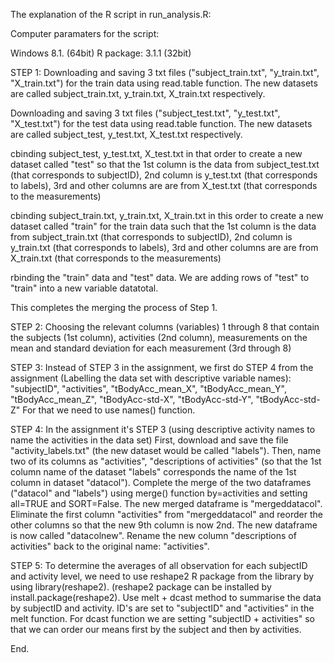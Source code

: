 The explanation of the R script in run_analysis.R: 

Computer paramaters for the script: 

Windows 8.1. (64bit) 
R package: 3.1.1 (32bit) 

STEP 1: 
Downloading and saving 3 txt files ("subject_train.txt", "y_train.txt", "X_train.txt") for the train data using read.table function. 
The new datasets are called subject_train.txt, y_train.txt, X_train.txt respectively. 

Downloading and saving 3 txt files ("subject_test.txt", "y_test.txt", "X_test.txt") for the test data using read.table function.
The new datasets are called subject_test, y_test.txt, X_test.txt respectively.

cbinding subject_test, y_test.txt, X_test.txt in that order to create a new dataset called "test" so that the 1st column is the data 
from subject_test.txt (that corresponds to subjectID), 2nd column is y_test.txt (that corresponds to labels), 3rd and other columns 
are are from X_test.txt (that corresponds to the measurements) 

cbinding subject_train.txt, y_train.txt, X_train.txt in this order to create a new dataset called "train" for the train data such that 
the 1st column is the data from subject_train.txt (that corresponds to subjectID), 2nd column is y_train.txt (that corresponds to labels), 
3rd and other columns are are from X_train.txt (that corresponds to the measurements) 

rbinding the "train" data and "test" data. We are adding rows of "test" to "train" into a new variable datatotal. 

This completes the merging the process of Step 1.  

STEP 2: 
Choosing the relevant columns (variables) 1 through 8 that contain the subjects (1st column), activities (2nd column), measurements on the mean 
and standard deviation for each measurement (3rd through 8)

STEP 3: 
Instead of STEP 3 in the assignment, we first do STEP 4 from the assignment (Labelling the data set with descriptive variable names):
"subjectID", "activities", "tBodyAcc_mean_X", "tBodyAcc_mean_Y", "tBodyAcc_mean_Z", "tBodyAcc-std-X", "tBodyAcc-std-Y", "tBodyAcc-std-Z"
For that we need to use names() function. 

STEP 4: 
In the assignment it's STEP 3 (using descriptive activity names to name the activities in the data set)
First, download and save the file "activity_labels.txt" (the new dataset would be called "labels").
Then, name two of its columns as "activities", "descriptions of activities" (so that the 1st column name of the dataset "labels"
corresponds the name of the 1st column in dataset "datacol").
Complete the merge of the two dataframes ("datacol" and "labels") using merge() function by=activities and setting all=TRUE and SORT=False.
The new merged dataframe is "mergeddatacol". 
Eliminate the first column "activities" from "mergeddatacol" and reorder the other columns so that the new 9th column is now 2nd. 
The new dataframe is now called "datacolnew". 
Rename the new column "descriptions of activities" back to the original name: "activities". 

STEP 5: 
To determine the averages of all observation for each subjectID and activity level, we need to use reshape2 R package from the library by using library(reshape2). 
(reshape2 package can be installed by install.package(reshape2). 
Use melt + dcast method to summarise the data by subjectID and activity. ID's are set to "subjectID" and "activities" in the melt function. 
For dcast function we are setting "subjectID + activities" so that we can order our means first by the subject and then by activities. 

End.   




 
